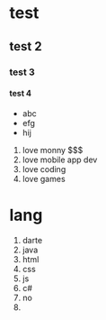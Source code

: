 # test

## test 2

### test 3

#### test 4

- abc
- efg
- hij

1.  love monny $$$
2. love mobile app dev
3. love coding
4. love games

# lang

1. darte
2. java 
3. html 
4. css 
5. js
6. c#
7. no
8. 